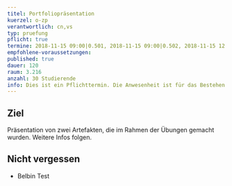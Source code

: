 ```yaml
---
titel: Portfoliopräsentation
kuerzel: o-zp
verantwortlich: cn,vs
typ: pruefung
pflicht: true
termine: 2018-11-15 09:00|0.501, 2018-11-15 09:00|0.502, 2018-11-15 12:00|0.501, 2018-11-15 12:00|0.502, 2018-11-15 15:00|0.501, 2018-11-15 15:00|0.502
empfohlene-voraussetzungen: 
published: true
dauer: 120
raum: 3.216
anzahl: 30 Studierende
info: Dies ist ein Pflichttermin. Die Anwesenheit ist für das Bestehen des Moduls erforderlich. 
---
```


## Ziel 
Präsentation von zwei Artefakten, die im Rahmen der Übungen gemacht wurden. Weitere Infos folgen.

## Nicht vergessen
- Belbin Test

